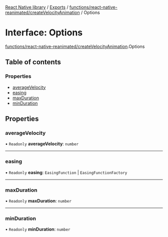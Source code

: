 [React Native library](../index.md) / [Exports](../modules.md) / [functions/react-native-reanimated/createVelocityAnimation](../modules/functions_react_native_reanimated_createVelocityAnimation.md) / Options

# Interface: Options

[functions/react-native-reanimated/createVelocityAnimation](../modules/functions_react_native_reanimated_createVelocityAnimation.md).Options

## Table of contents

### Properties

- [averageVelocity](functions_react_native_reanimated_createVelocityAnimation.Options.md#averagevelocity)
- [easing](functions_react_native_reanimated_createVelocityAnimation.Options.md#easing)
- [maxDuration](functions_react_native_reanimated_createVelocityAnimation.Options.md#maxduration)
- [minDuration](functions_react_native_reanimated_createVelocityAnimation.Options.md#minduration)

## Properties

### averageVelocity

• `Readonly` **averageVelocity**: `number`

___

### easing

• `Readonly` **easing**: `EasingFunction` \| `EasingFunctionFactory`

___

### maxDuration

• `Readonly` **maxDuration**: `number`

___

### minDuration

• `Readonly` **minDuration**: `number`
